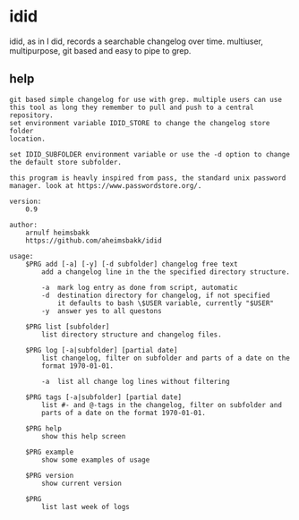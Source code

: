 # idid

idid, as in I did, records a searchable changelog over time.
multiuser, multipurpose, git based and easy to pipe to grep.

## help

    git based simple changelog for use with grep. multiple users can use 
    this tool as long they remember to pull and push to a central repository.
    set environment variable IDID_STORE to change the changelog store folder 
    location.

    set IDID_SUBFOLDER environment variable or use the -d option to change 
    the default store subfolder.

    this program is heavly inspired from pass, the standard unix password 
    manager. look at https://www.passwordstore.org/. 

    version:
        0.9
        
    author:
        arnulf heimsbakk
        https://github.com/aheimsbakk/idid
        
    usage:
        $PRG add [-a] [-y] [-d subfolder] changelog free text 
            add a changelog line in the the specified directory structure.
            
            -a  mark log entry as done from script, automatic 
            -d  destination directory for changelog, if not specified
                it defaults to bash \$USER variable, currently "$USER"
            -y  answer yes to all questons

        $PRG list [subfolder]
            list directory structure and changelog files.
            
        $PRG log [-a|subfolder] [partial date]
            list changelog, filter on subfolder and parts of a date on the
            format 1970-01-01. 
            
            -a  list all change log lines without filtering
            
        $PRG tags [-a|subfolder] [partial date]
            list #- and @-tags in the changelog, filter on subfolder and 
            parts of a date on the format 1970-01-01.
            
        $PRG help
            show this help screen

        $PRG example
            show some examples of usage
            
        $PRG version
            show current version 
            
        $PRG
            list last week of logs

